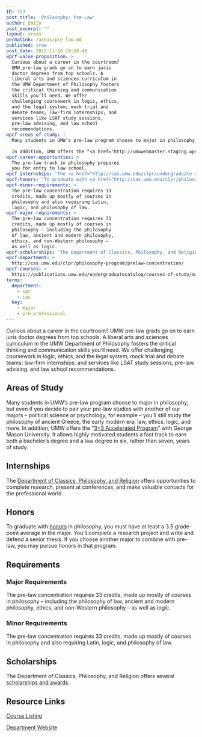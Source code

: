 ```yaml
---
ID: 353
post_title: 'Philosophy: Pre-Law'
author: Emily
post_excerpt: ""
layout: areas
permalink: /areas/pre-law.md
published: true
post_date: 2015-11-18 19:58:49
wpcf-value-proposition: >
  Curious about a career in the courtroom?
  UMW pre-law grads go on to earn juris
  doctor degrees from top schools. A
  liberal arts and sciences curriculum in
  the UMW Department of Philosophy fosters
  the critical thinking and communication
  skills you’ll need. We offer
  challenging coursework in logic, ethics,
  and the legal system; mock trial and
  debate teams; law-firm internships; and
  services like LSAT study sessions,
  pre-law advising, and law school
  recommendations.
wpcf-areas-of-study: |
  Many students in UMW’s pre-law program choose to major in philosophy, but even if you decide to pair your pre-law studies with another of our majors – political science or psychology, for example – you’ll still study the philosophy of ancient Greece, the early modern era, law, ethics, logic, and more.
  
  In addition, UMW offers the “<a href="http://umwwebmaster.staging.wpengine.com/careercenter/students/graduate-school/umwgeorge-mason-33-program/">3+3 Accelerated Program</a>” with George Mason University. It allows highly motivated students a fast track to earn both a bachelor’s degree and a law degree in six, rather than seven, years of study.
wpcf-career-opportunties: >
  The pre-law track in philosophy prepares
  you for entry to law school.
wpcf-internships: 'The <a href="http://cas.umw.edu/clpr/undergraduate-research/">Department of Classics, Philosophy, and Religion</a> offers opportunities to complete research, present at conferences, and make valuable contacts for the professional world.'
wpcf-honors: 'To graduate with <a href="http://cas.umw.edu/clpr/philosophy-program/honors-program/">honors</a> in philosophy, you must have at least a 3.5 grade-point average in the major. You’ll complete a research project and write and defend a senior thesis. If you choose another major to combine with pre-law, you may pursue honors in that program.'
wpcf-minor-requirements: >
  The pre-law concentration requires 33
  credits, made up mostly of courses in
  philosophy and also requiring Latin,
  logic, and philosophy of law.
wpcf-major-requirements: >
  The pre-law concentration requires 33
  credits, made up mostly of courses in
  philosophy – including the philosophy
  of law, ancient and modern philosophy,
  ethics, and non-Western philosophy –
  as well as logic.
wpcf-scholarships: 'The Department of Classics, Philosophy, and Religion offers several <a href="http://cas.umw.edu/clpr/undergraduate-scholarships-and-awards">scholarships and awards</a>.'
wpcf-department: >
  http://cas.umw.edu/clpr/philosophy-program/prelaw-concentration/
wpcf-courses: >
  https://publications.umw.edu/undergraduatecatalog/courses-of-study/majors/phil/
terms:
  department:
    - cpr
    - cas
  key:
    - major
    - pre-professional
---
```


<!-- Types Custom Fields: -->

<!-- value-proposition -->
Curious about a career in the courtroom? UMW pre-law grads go on to earn juris doctor degrees from top schools. A liberal arts and sciences curriculum in the UMW Department of Philosophy fosters the critical thinking and communication skills you’ll need. We offer challenging coursework in logic, ethics, and the legal system; mock trial and debate teams; law-firm internships; and services like LSAT study sessions, pre-law advising, and law school recommendations.
<!-- End value-proposition -->

<!-- areas-of-study -->
## Areas of Study
Many students in UMW’s pre-law program choose to major in philosophy, but even if you decide to pair your pre-law studies with another of our majors – political science or psychology, for example – you’ll still study the philosophy of ancient Greece, the early modern era, law, ethics, logic, and more. In addition, UMW offers the “[3+3 Accelerated Program](http://umwwebmaster.staging.wpengine.com/careercenter/students/graduate-school/umwgeorge-mason-33-program/)” with George Mason University. It allows highly motivated students a fast track to earn both a bachelor’s degree and a law degree in six, rather than seven, years of study.
<!-- End areas-of-study -->

<!-- internships -->
## Internships
The [Department of Classics, Philosophy, and Religion](http://cas.umw.edu/clpr/undergraduate-research/) offers opportunities to complete research, present at conferences, and make valuable contacts for the professional world.
<!-- End internships -->

<!-- honors -->
## Honors
To graduate with [honors](http://cas.umw.edu/clpr/philosophy-program/honors-program/) in philosophy, you must have at least a 3.5 grade-point average in the major. You’ll complete a research project and write and defend a senior thesis. If you choose another major to combine with pre-law, you may pursue honors in that program.
<!-- End honors -->

<!-- requirements -->
## Requirements

<!-- major-requirements -->
### Major Requirements
The pre-law concentration requires 33 credits, made up mostly of courses in philosophy – including the philosophy of law, ancient and modern philosophy, ethics, and non-Western philosophy – as well as logic.
<!-- End major-requirements -->

<!-- minor-requirements -->
### Minor Requirements
The pre-law concentration requires 33 credits, made up mostly of courses in philosophy and also requiring Latin, logic, and philosophy of law.
<!-- End minor-requirements -->

<!-- End requirements -->

<!-- scholarships -->
## Scholarships
The Department of Classics, Philosophy, and Religion offers several [scholarships and awards](http://cas.umw.edu/clpr/undergraduate-scholarships-and-awards).
<!-- End scholarships -->

<!-- resource-links -->
## Resource Links

<!-- courses -->
[Course Listing](https://publications.umw.edu/undergraduatecatalog/courses-of-study/majors/phil/)

<!-- End courses -->


<!-- department -->
[Department Website](http://cas.umw.edu/clpr/philosophy-program/prelaw-concentration/)

<!-- End department -->

<!-- End resource-links -->

<!-- End Types Custom Fields -->